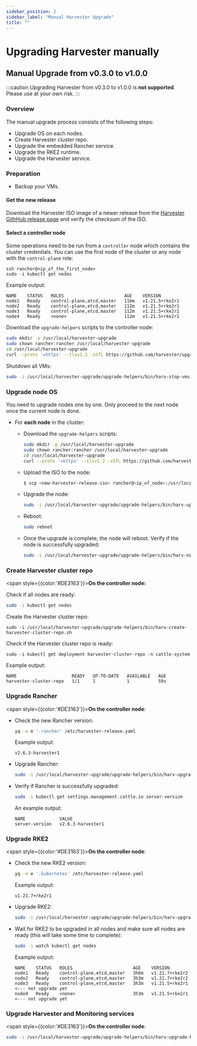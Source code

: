 ```yaml
---
sidebar_position: 2
sidebar_label: "Manual Harvester Upgrade"
title: ""
---
```


# Upgrading Harvester manually

## Manual Upgrade from v0.3.0 to v1.0.0

:::caution
Upgrading Harvester from v0.3.0 to v1.0.0 is **not supported**. Please use at your own risk.
:::

### Overview

The manual upgrade process consists of the following steps:

- Upgrade OS on each nodes.
- Create Harvester cluster repo.
- Upgrade the embedded Rancher service.
- Upgrade the RKE2 runtime.
- Upgrade the Harvester service.

### Preparation

- Backup your VMs.

#### Get the new release

Download the Harvester ISO image of a newer release from the [Harvester GithHub release page](https://github.com/harvester/harvester/releases) and verify the checksum of the ISO.


#### Select a controller node

Some operations need to be run from a `controller` node which contains the cluster credentials. You can use the first node of the cluster or any node with the `control-plane` role:

```
ssh rancher@<ip_of_the_first_node>
sudo -i kubectl get nodes
```

Example output:
```
NAME    STATUS   ROLES                       AGE    VERSION
node1   Ready    control-plane,etcd,master   116m   v1.21.5+rke2r1
node2   Ready    control-plane,etcd,master   112m   v1.21.5+rke2r1
node3   Ready    control-plane,etcd,master   112m   v1.21.5+rke2r1
node4   Ready    <none>                      112m   v1.21.5+rke2r1
```

Download the `upgrade-helpers` scripts to the controller node:

```bash
sudo mkdir -p /usr/local/harvester-upgrade
sudo chown rancher:rancher /usr/local/harvester-upgrade
cd /usr/local/harvester-upgrade
curl --proto '=https' --tlsv1.2 -sSfL https://github.com/harvester/upgrade-helpers/releases/latest/download/upgrade-helpers.tar.gz | tar xzvf -
```

Shutdown all VMs:

```bash
sudo -i /usr/local/harvester-upgrade/upgrade-helpers/bin/harv-stop-vms.sh
```

### Upgrade node OS

You need to upgrade nodes one by one. Only proceed to the next node once the current node is done.

- For **each node** in the cluster:
    - Download the `upgrade-helpers` scripts:

        ```bash
        sudo mkdir -p /usr/local/harvester-upgrade
        sudo chown rancher:rancher /usr/local/harvester-upgrade
        cd /usr/local/harvester-upgrade
        curl --proto '=https' --tlsv1.2 -sSfL https://github.com/harvester/upgrade-helpers/releases/latest/download/upgrade-helpers.tar.gz | tar xzvf -
        ```

    - Upload the ISO to the node:
        ```bash
        $ scp <new-harvester-release-iso> rancher@<ip_of_node>:/usr/local/harvester-upgrade/harvester.iso
        ```
        
    - Upgrade the node:
        ```bash
        sudo -i /usr/local/harvester-upgrade/upgrade-helpers/bin/harv-upgrade-node.sh /usr/local/harvester-upgrade/harvester.iso
        ```
        
    - Reboot:
        ```bash
        sudo reboot
        ```

    - Once the upgrade is complete, the node will reboot. Verify if the node is successfully upgraded:

        ```bash
        sudo -i /usr/local/harvester-upgrade/upgrade-helpers/bin/harv-node-post-check.sh
        ```

### Create Harvester cluster repo

<span style={{color:'#DE3163'}}>**On the controller node:**</span>

Check if all nodes are ready:

```bash
sudo -i kubectl get nodes
```

Create the Harvester cluster repo:

```
sudo -i /usr/local/harvester-upgrade/upgrade-helpers/bin/harv-create-harvester-cluster-repo.sh
```

Check if the Harvester cluster repo is ready:
```
sudo -i kubectl get deployment harvester-cluster-repo -n cattle-system
```

Example output:

```
NAME                     READY   UP-TO-DATE   AVAILABLE   AGE
harvester-cluster-repo   1/1     1            1           59s
```

### Upgrade Rancher

<span style={{color:'#DE3163'}}>**On the controller node**:</span>

- Check the new Rancher version:

    ```bash
    yq -e e '.rancher' /etc/harvester-release.yaml
    ```
    
    Example output:
    ```
    v2.6.3-harvester1
    ```

- Upgrade Rancher:

    ```bash
    sudo -i /usr/local/harvester-upgrade/upgrade-helpers/bin/harv-upgrade-rancher.sh
    ```

- Verify if Rancher is successfully upgraded:

    ```bash
    sudo -i kubectl get settings.management.cattle.io server-version
    ```

    An example output:
    ```
    NAME             VALUE
    server-version   v2.6.3-harvester1
    ```

### Upgrade RKE2

<span style={{color:'#DE3163'}}>**On the controller node**:</span>

- Check the new RKE2 version:

    ```bash
    yq -e e '.kubernetes' /etc/harvester-release.yaml
    ```
    
    Example output:
    ```
    v1.21.7+rke2r1
    ```

- Upgrade RKE2:

    ```bash
    sudo -i /usr/local/harvester-upgrade/upgrade-helpers/bin/harv-upgrade-rke2.sh
    ```

- Wait for RKE2 to be upgraded in all nodes and make sure all nodes are ready (this will take some time to complete):

    ```bash
    sudo -i watch kubectl get nodes
    ```

    Example output:
    ```
    NAME    STATUS   ROLES                       AGE    VERSION
    node1   Ready    control-plane,etcd,master   3h6m   v1.21.7+rke2r2
    node2   Ready    control-plane,etcd,master   3h3m   v1.21.7+rke2r2
    node3   Ready    control-plane,etcd,master   3h3m   v1.21.5+rke2r1 <--- not upgrade yet
    node4   Ready    <none>                      3h3m   v1.21.5+rke2r1 <--- not upgrade yet
    ```

### Upgrade Harvester and Monitoring services

<span style={{color:'#DE3163'}}>**On the controller node**:</span>

```bash
sudo -i /usr/local/harvester-upgrade/upgrade-helpers/bin/harv-upgrade-harvester.sh
```
